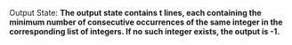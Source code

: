 Output State: **The output state contains t lines, each containing the minimum number of consecutive occurrences of the same integer in the corresponding list of integers. If no such integer exists, the output is -1.**